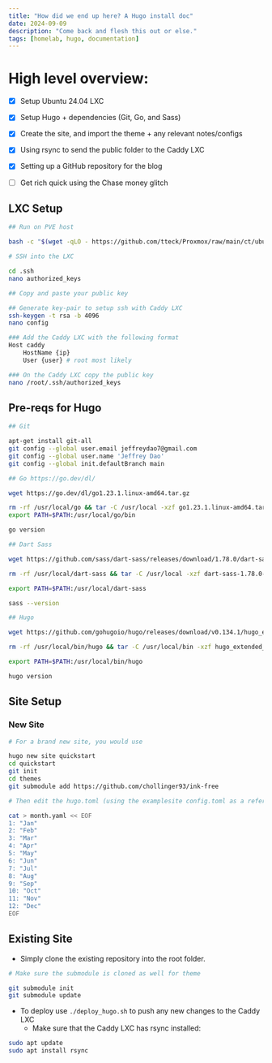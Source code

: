 ```yaml
---
title: "How did we end up here? A Hugo install doc"
date: 2024-09-09
description: "Come back and flesh this out or else."
tags: [homelab, hugo, documentation]
---
```


# High level overview:
- [x] Setup Ubuntu 24.04 LXC
- [x] Setup Hugo + dependencies (Git, Go, and Sass)
- [x] Create the site, and import the theme + any relevant notes/configs
- [x] Using rsync to send the public folder to the Caddy LXC
- [x] Setting up a GitHub repository for the blog
- [ ] Get rich quick using the Chase money glitch


## LXC Setup

```bash
## Run on PVE host

bash -c "$(wget -qLO - https://github.com/tteck/Proxmox/raw/main/ct/ubuntu.sh)"

# SSH into the LXC

cd .ssh
nano authorized_keys

## Copy and paste your public key

## Generate key-pair to setup ssh with Caddy LXC
ssh-keygen -t rsa -b 4096
nano config 

### Add the Caddy LXC with the following format
Host caddy
    HostName {ip}
    User {user} # root most likely

### On the Caddy LXC copy the public key
nano /root/.ssh/authorized_keys

```

## Pre-reqs for Hugo
```bash
## Git

apt-get install git-all
git config --global user.email jeffreydao7@gmail.com
git config --global user.name 'Jeffrey Dao'
git config --global init.defaultBranch main

## Go https://go.dev/dl/

wget https://go.dev/dl/go1.23.1.linux-amd64.tar.gz

rm -rf /usr/local/go && tar -C /usr/local -xzf go1.23.1.linux-amd64.tar.gz
export PATH=$PATH:/usr/local/go/bin

go version

## Dart Sass

wget https://github.com/sass/dart-sass/releases/download/1.78.0/dart-sass-1.78.0-linux-x64.tar.gz

rm -rf /usr/local/dart-sass && tar -C /usr/local -xzf dart-sass-1.78.0-linux-x64.tar.gz

export PATH=$PATH:/usr/local/dart-sass

sass --version

## Hugo

wget https://github.com/gohugoio/hugo/releases/download/v0.134.1/hugo_extended_0.134.1_linux-amd64.tar.gz

rm -rf /usr/local/bin/hugo && tar -C /usr/local/bin -xzf hugo_extended_0.134.1_linux-amd64.tar.gz

export PATH=$PATH:/usr/local/bin/hugo

hugo version

``` 

## Site Setup

### New Site
```bash
# For a brand new site, you would use

hugo new site quickstart
cd quickstart
git init
cd themes
git submodule add https://github.com/chollinger93/ink-free 

# Then edit the hugo.toml (using the examplesite config.toml as a reference), including social media links, baseURL, page-setup, about.md page and language setting for months

cat > month.yaml << EOF
1: "Jan"
2: "Feb"
3: "Mar"
4: "Apr"
5: "May"
6: "Jun"
7: "Jul"
8: "Aug"
9: "Sep"
10: "Oct"
11: "Nov"
12: "Dec"
EOF
```

## Existing Site
- Simply clone the existing repository into the root folder.
```bash
# Make sure the submodule is cloned as well for theme

git submodule init
git submodule update
```

- To deploy use `./deploy_hugo.sh` to push any new changes to the Caddy LXC
  - Make sure that the Caddy LXC has rsync installed: 

```bash
sudo apt update
sudo apt install rsync
```